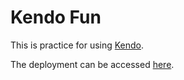 # Kendo Fun

This is practice for using [Kendo](https://docs.telerik.com/kendo-ui/intro/first-steps).

The deployment can be accessed [here](https://hwitherellskyland.github.io/kendoFun/).
